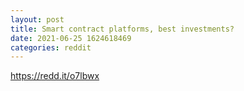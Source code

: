 ```yaml
--- 
layout: post 
title: Smart contract platforms, best investments? 
date: 2021-06-25 1624618469 
categories: reddit 
--- 
```

https://redd.it/o7lbwx